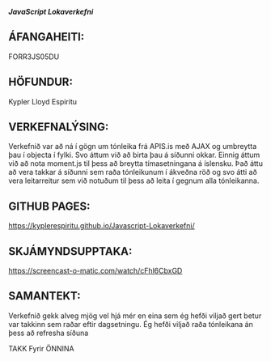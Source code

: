 ***JavaScript Lokaverkefni***
  
## ÁFANGAHEITI:  
FORR3JS05DU
  
  
## HÖFUNDUR:
Kypler Lloyd Espiritu
  
  
## VERKEFNALÝSING:  
Verkefnið var að ná í gögn um tónleika frá APIS.is með AJAX og umbreytta þau í objecta í fylki. Svo áttum við að birta þau á síðunni okkar. Einnig áttum við að nota moment.js til þess að breytta tímasetningana á íslensku. Það áttu að vera takkar á síðunni sem raða tónleikunum í ákveðna röð og svo átti að vera leitarreitur sem við notuðum til þess að leita í gegnum alla tónleikanna.
  
  
## GITHUB PAGES: 
https://kyplerespiritu.github.io/Javascript-Lokaverkefni/


## SKJÁMYNDSUPPTAKA:
https://screencast-o-matic.com/watch/cFhl6CbxGD


## SAMANTEKT:
Verkefnið gekk alveg mjög vel hjá mér en eina sem ég hefði viljað gert betur var takkinn sem raðar eftir dagsetningu. Ég hefði viljað raða tónleikana án þess að refresha síðuna


TAKK Fyrir ÖNNINA
